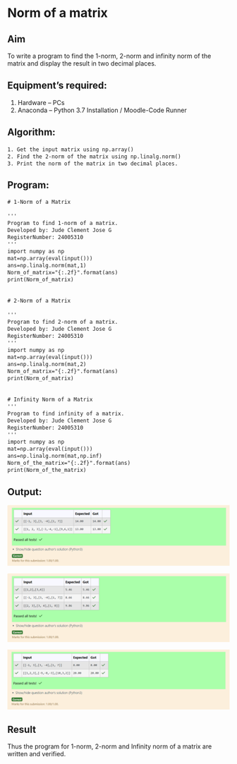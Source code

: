 # Norm of a matrix
## Aim
To write a program to find the 1-norm, 2-norm and infinity norm of the matrix and display the result in two decimal places.
## Equipment’s required:
1.	Hardware – PCs
2.	Anaconda – Python 3.7 Installation / Moodle-Code Runner
## Algorithm:
	1. Get the input matrix using np.array()   
    2. Find the 2-norm of the matrix using np.linalg.norm()
	3. Print the norm of the matrix in two decimal places.
## Program:

	# 1-Norm of a Matrix

	'''
	Program to find 1-norm of a matrix.
	Developed by: Jude Clement Jose G
	RegisterNumber: 24005310
	'''
	import numpy as np
	mat=np.array(eval(input()))
	ans=np.linalg.norm(mat,1)
	Norm_of_matrix="{:.2f}".format(ans)
	print(Norm_of_matrix)


	# 2-Norm of a Matrix

	'''
	Program to find 2-norm of a matrix.
	Developed by: Jude Clement Jose G
	RegisterNumber: 24005310
	'''
	import numpy as np
	mat=np.array(eval(input()))
	ans=np.linalg.norm(mat,2)
	Norm_of_matrix="{:.2f}".format(ans)
	print(Norm_of_matrix)


	# Infinity Norm of a Matrix
	'''
	Program to find infinity of a matrix.
	Developed by: Jude Clement Jose G
	RegisterNumber: 24005310
	'''
	import numpy as np
	mat=np.array(eval(input()))
	ans=np.linalg.norm(mat,np.inf)
	Norm_of_the_matrix="{:.2f}".format(ans)
	print(Norm_of_the_matrix)





## Output:
![alt text](image.png)

![alt text](image-1.png)

![alt text](image-2.png)

## Result
Thus the program for 1-norm, 2-norm and Infinity norm of a matrix are written and verified.
